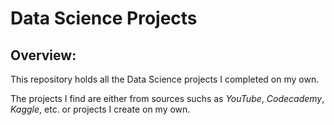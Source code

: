 # Data Science Projects

## Overview: 
This repository holds all the Data Science projects I completed on my own. 

The projects I find are either from sources suchs as *YouTube*, *Codecademy*, *Kaggle*, etc. or projects I create on my own.

